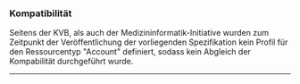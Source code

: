 ### Kompatibilität

Seitens der KVB, als auch der Medizininformatik-Initiative wurden zum Zeitpunkt der Veröffentlichung der vorliegenden Spezifikation kein Profil für den Ressourcentyp "Account" definiert, sodass kein Abgleich der Kompabilität durchgeführt wurde.

---
